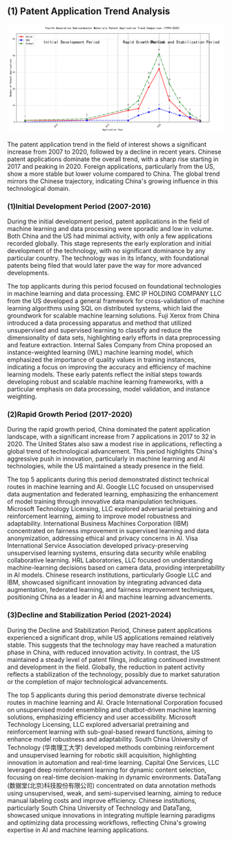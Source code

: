 ## (1) Patent Application Trend Analysis
![Trend Chart](./trend_chart.png "Patent Application Trend Chart")

The patent application trend in the field of interest shows a significant increase from 2007 to 2020, followed by a decline in recent years. Chinese patent applications dominate the overall trend, with a sharp rise starting in 2017 and peaking in 2020. Foreign applications, particularly from the US, show a more stable but lower volume compared to China. The global trend mirrors the Chinese trajectory, indicating China's growing influence in this technological domain.
### (1)Initial Development Period (2007-2016)

During the initial development period, patent applications in the field of machine learning and data processing were sporadic and low in volume. Both China and the US had minimal activity, with only a few applications recorded globally. This stage represents the early exploration and initial development of the technology, with no significant dominance by any particular country. The technology was in its infancy, with foundational patents being filed that would later pave the way for more advanced developments.

The top applicants during this period focused on foundational technologies in machine learning and data processing. EMC IP HOLDING COMPANY LLC from the US developed a general framework for cross-validation of machine learning algorithms using SQL on distributed systems, which laid the groundwork for scalable machine learning solutions. Fuji Xerox from China introduced a data processing apparatus and method that utilized unsupervised and supervised learning to classify and reduce the dimensionality of data sets, highlighting early efforts in data preprocessing and feature extraction. Internal Sales Company from China proposed an instance-weighted learning (IWL) machine learning model, which emphasized the importance of quality values in training instances, indicating a focus on improving the accuracy and efficiency of machine learning models. These early patents reflect the initial steps towards developing robust and scalable machine learning frameworks, with a particular emphasis on data processing, model validation, and instance weighting.

### (2)Rapid Growth Period (2017-2020)

During the rapid growth period, China dominated the patent application landscape, with a significant increase from 7 applications in 2017 to 32 in 2020. The United States also saw a modest rise in applications, reflecting a global trend of technological advancement. This period highlights China's aggressive push in innovation, particularly in machine learning and AI technologies, while the US maintained a steady presence in the field.

The top 5 applicants during this period demonstrated distinct technical routes in machine learning and AI. Google LLC focused on unsupervised data augmentation and federated learning, emphasizing the enhancement of model training through innovative data manipulation techniques. Microsoft Technology Licensing, LLC explored adversarial pretraining and reinforcement learning, aiming to improve model robustness and adaptability. International Business Machines Corporation (IBM) concentrated on fairness improvement in supervised learning and data anonymization, addressing ethical and privacy concerns in AI. Visa International Service Association developed privacy-preserving unsupervised learning systems, ensuring data security while enabling collaborative learning. HRL Laboratories, LLC focused on understanding machine-learning decisions based on camera data, providing interpretability in AI models. Chinese research institutions, particularly Google LLC and IBM, showcased significant innovation by integrating advanced data augmentation, federated learning, and fairness improvement techniques, positioning China as a leader in AI and machine learning advancements.

### (3)Decline and Stabilization Period (2021-2024)

During the Decline and Stabilization Period, Chinese patent applications experienced a significant drop, while US applications remained relatively stable. This suggests that the technology may have reached a maturation phase in China, with reduced innovation activity. In contrast, the US maintained a steady level of patent filings, indicating continued investment and development in the field. Globally, the reduction in patent activity reflects a stabilization of the technology, possibly due to market saturation or the completion of major technological advancements.

The top 5 applicants during this period demonstrate diverse technical routes in machine learning and AI. Oracle International Corporation focused on unsupervised model ensembling and chatbot-driven machine learning solutions, emphasizing efficiency and user accessibility. Microsoft Technology Licensing, LLC explored adversarial pretraining and reinforcement learning with sub-goal-based reward functions, aiming to enhance model robustness and adaptability. South China University of Technology (华南理工大学) developed methods combining reinforcement and unsupervised learning for robotic skill acquisition, highlighting innovation in automation and real-time learning. Capital One Services, LLC leveraged deep reinforcement learning for dynamic content selection, focusing on real-time decision-making in dynamic environments. DataTang (数据堂(北京)科技股份有限公司) concentrated on data annotation methods using unsupervised, weak, and semi-supervised learning, aiming to reduce manual labeling costs and improve efficiency. Chinese institutions, particularly South China University of Technology and DataTang, showcased unique innovations in integrating multiple learning paradigms and optimizing data processing workflows, reflecting China's growing expertise in AI and machine learning applications.

